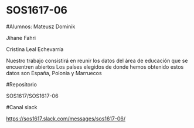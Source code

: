 # SOS1617-06
#Alumnos:
Mateusz Dominik

Jihane Fahri

Cristina Leal Echevarría
         
Nuestro trabajo consistirá en reunir los datos del área de educación que se encuentren abiertos
Los países elegidos de donde hemos obtenido estos datos son España, Polonia y Marruecos

#Repositorio

SOS1617/SOS1617-06

#Canal slack

https://sos1617.slack.com/messages/sos1617-06/


         
    